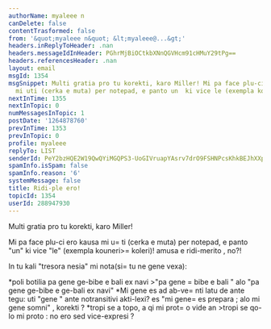 ```yaml
---
authorName: myaleee n
canDelete: false
contentTrasformed: false
from: '&quot;myaleee n&quot; &lt;myaleee@...&gt;'
headers.inReplyToHeader: .nan
headers.messageIdInHeader: PGhrMjBiOCtkbXNnQGVHcm91cHMuY29tPg==
headers.referencesHeader: .nan
layout: email
msgId: 1354
msgSnippet: Multi gratia pro tu korekti, karo Miller! Mi pa face plu-ci ero kausa
  mi uti (cerka e muta) per notepad, e panto un  ki vice le (exempla kouneri koleri)!
nextInTime: 1355
nextInTopic: 0
numMessagesInTopic: 1
postDate: '1264878760'
prevInTime: 1353
prevInTopic: 0
profile: myaleee
replyTo: LIST
senderId: PeY2bzHQE2W19QwQYiMGQPS3-UoGIVruapYAsrv7drO9FSHNPcsKhkBEJhXXp7PSZkYkwdEUNMO5LVOBc_gB7V4PlyOo_Q
spamInfo.isSpam: false
spamInfo.reason: '6'
systemMessage: false
title: Ridi-ple ero!
topicId: 1354
userId: 288947930
---
```


Multi gratia pro tu korekti, karo Miller!

Mi pa face plu-ci ero kausa mi u=
ti (cerka e muta) per notepad, e panto "un"  ki vice "le" (exempla kouneri>=
koleri)!  amusa e ridi-merito , no?!

In tu kali "tresora nesia" mi nota(si=
 tu ne gene vexa):

*poli botilia pa gene ge-bibe e bali ex navi >"pa gene =
 bibe e bali " alo "pa gene ge-bibe e ge-bali ex navi"
*Mi gene es ad ab-ve=
nti latu de ante tegu: uti "gene " ante notransitivi akti-lexi? es "mi gene=
 es prepara ; alo mi gene somni" , korekti ?
*tropi se a topo, a qi mi prot=
o vide an >tropi se  qo-lo mi proto : no ero sed vice-expresi ?


